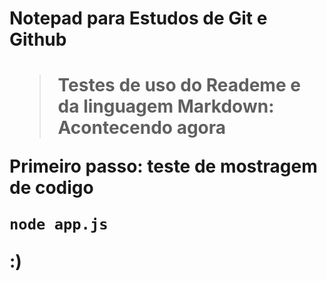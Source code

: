 <h1> Notepad para Estudos de Git e Github <h1>

> Testes de uso do Reademe e da linguagem Markdown: Acontecendo agora

Primeiro passo: teste de mostragem de codigo

```
node app.js
```
:)
